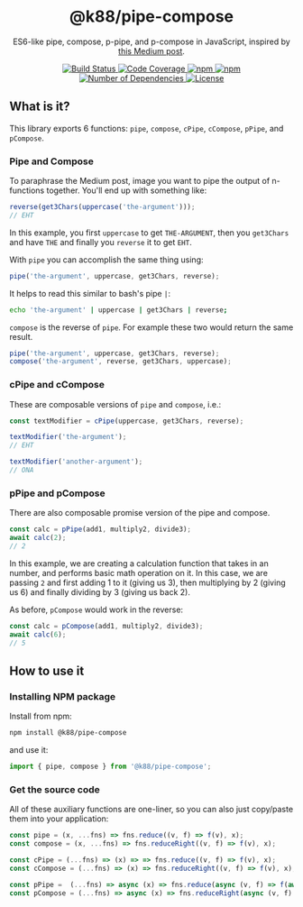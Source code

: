 <h1 align="center">@k88/pipe-compose</h1>
<p align="center">ES6-like pipe, compose, p-pipe, and p-compose in JavaScript, inspired by <a href="https://medium.com/@dtipson/creating-an-es6ish-compose-in-javascript-ac580b95104a" target="_blank">this Medium post</a>.</p>

<p align="center">
    <a href="https://travis-ci.com/ktalebian/pipe-compose">
        <img src="https://travis-ci.com/ktalebian/pipe-compose.svg?branch=master" title="Build Status" />
    </a>
    <a href="https://codecov.io/gh/ktalebian/pipe-compose">
        <img src="https://codecov.io/gh/ktalebian/pipe-compose/branch/master/graph/badge.svg" title="Code Coverage" />
    </a>
    <a href="https://www.npmjs.com/package/@k88/pipe-compose">
        <img src="https://img.shields.io/npm/v/@k88/pipe-compose.svg?style=square" title="npm" />
    </a>
    <a href="https://www.npmjs.com/package/@k88/pipe-compose">
        <img src="https://img.shields.io/npm/dt/@k88/pipe-compose.svg?style=square" title="npm" />
    </a>
    <a href="https://www.npmjs.com/package/@k88/pipe-compose?activeTab=dependents">
        <img src="https://badgen.net/npm/dependents/@k88/pipe-compose" title="Number of Dependencies" />
    </a>
    <a href="./LICENSE">
        <img src="https://img.shields.io/npm/l/@k88/pipe-compose.svg?style=square" title="License" />
    </a>
</p>

## What is it?

This library exports 6 functions: `pipe`, `compose`, `cPipe`, `cCompose`, `pPipe`, and `pCompose`.

### Pipe and Compose

To paraphrase the Medium post, image you want to pipe the output of n-functions together. You'll end up with something like:

```js
reverse(get3Chars(uppercase('the-argument')));
// EHT
```

In this example, you first `uppercase` to get `THE-ARGUMENT`, then you `get3Chars` and have `THE` and finally you `reverse` it to get `EHT`. 

With `pipe` you can accomplish the same thing using:

```js
pipe('the-argument', uppercase, get3Chars, reverse);
```

It helps to read this similar to bash's pipe `|`:

```bash
echo 'the-argument' | uppercase | get3Chars | reverse;
```

`compose` is the reverse of `pipe`. For example these two would return the same result. 

```js
pipe('the-argument', uppercase, get3Chars, reverse);
compose('the-argument', reverse, get3Chars, uppercase);
```

### cPipe and cCompose

These are composable versions of `pipe` and `compose`, i.e.:

```js
const textModifier = cPipe(uppercase, get3Chars, reverse);

textModifier('the-argument');
// EHT

textModifier('another-argument');
// ONA
```

### pPipe and pCompose

There are also composable promise version of the pipe and compose.

```js
const calc = pPipe(add1, multiply2, divide3);
await calc(2);
// 2
```

In this example, we are creating a calculation function that takes in an number, and performs basic math operation on it. In this case, we are passing `2` and first adding 1 to it (giving us 3), then multiplying by 2 (giving us 6) and finally dividing by 3 (giving us back 2).

As before, `pCompose` would work in the reverse:

```js
const calc = pCompose(add1, multiply2, divide3);
await calc(6);
// 5
```

## How to use it

### Installing NPM package

Install from npm:

```bash
npm install @k88/pipe-compose
```

and use it:

```js
import { pipe, compose } from '@k88/pipe-compose';
```

### Get the source code

All of these auxiliary functions are one-liner,  so you can also just copy/paste them into your application:

```js
const pipe = (x, ...fns) => fns.reduce((v, f) => f(v), x);
const compose = (x, ...fns) => fns.reduceRight((v, f) => f(v), x);

const cPipe = (...fns) => (x) => => fns.reduce((v, f) => f(v), x);
const cCompose = (...fns) => (x) => fns.reduceRight((v, f) => f(v), x);

const pPipe =  (...fns) => async (x) => fns.reduce(async (v, f) => f(await v), x);
const pCompose = (...fns) => async (x) => fns.reduceRight(async (v, f) => f(await v), x);
```
